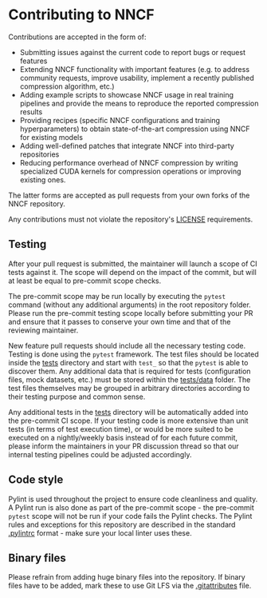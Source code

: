 # Contributing to NNCF

Contributions are accepted in the form of:
* Submitting issues against the current code to report bugs or request features
* Extending NNCF functionality with important features (e.g. to address community requests, improve usability, implement a recently published compression algorithm, etc.)
* Adding example scripts to showcase NNCF usage in real training pipelines and provide the means to reproduce the reported compression results
* Providing recipes (specific NNCF configurations and training hyperparameters) to obtain state-of-the-art compression using NNCF for existing models
* Adding well-defined patches that integrate NNCF into third-party repositories
* Reducing performance overhead of NNCF compression by writing specialized CUDA kernels for compression operations or improving existing ones. 

The latter forms are accepted as pull requests from your own forks of the NNCF repository.

Any contributions must not violate the repository's [LICENSE](./LICENSE) requirements.

## Testing

After your pull request is submitted, the maintainer will launch a scope of CI tests against it.
The scope will depend on the impact of the commit, but will at least be equal to pre-commit scope checks.

The pre-commit scope may be run locally by executing the `pytest` command (without any additional arguments) in the root repository folder.
Please run the pre-commit testing scope locally before submitting your PR and ensure that it passes to conserve your own time and that of the reviewing maintainer.

New feature pull requests should include all the necessary testing code.
Testing is done using the `pytest` framework. 
The test files should be located inside the [tests](./tests) directory and start with `test_` so that the `pytest` is able to discover them.
Any additional data that is required for tests (configuration files, mock datasets, etc.) must be stored within the [tests/data](./tests/data) folder.
The test files themselves may be grouped in arbitrary directories according to their testing purpose and common sense.

Any additional tests in the [tests](./tests) directory will be automatically added into the pre-commit CI scope. 
If your testing code is more extensive than unit tests (in terms of test execution time), or would be more suited to be executed on a nightly/weekly basis instead of for each future commit, please inform the maintainers in your PR discussion thread so that our internal testing pipelines could be adjusted accordingly.


## Code style
Pylint is used throughout the project to ensure code cleanliness and quality. 
A Pylint run is also done as part of the pre-commit scope - the pre-commit `pytest` scope will not be run if your code fails the Pylint checks.
The Pylint rules and exceptions for this repository are described in the standard [.pylintrc](./.pylintrc) format - make sure your local linter uses these.

## Binary files
Please refrain from adding huge binary files into the repository. If binary files have to be added, mark these to use Git LFS via the [.gitattributes](./.gitattributes) file. 

